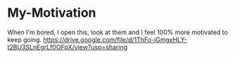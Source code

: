 # My-Motivation
When I'm bored, I open this, look at them and I feel 100% more motivated to keep going.
https://drive.google.com/file/d/1ThFo-iGmgxHLY-t2BU3SLnEgrLf0OFpX/view?usp=sharing
